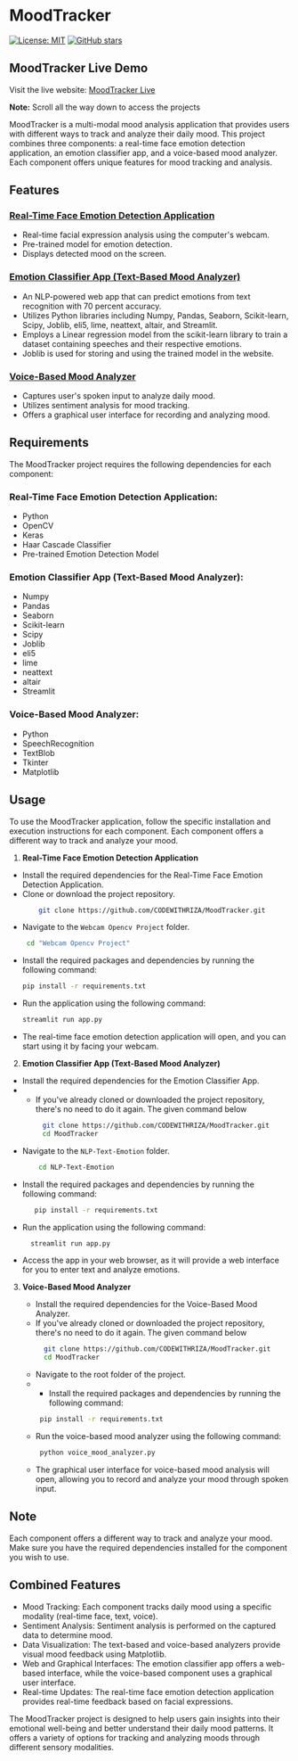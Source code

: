 # MoodTracker
[![License: MIT](https://img.shields.io/badge/License-MIT-blue.svg)](https://opensource.org/licenses/MIT)
[![GitHub stars](https://img.shields.io/github/stars/findkeys/MoodTracker)](https://github.com/your-username/bot-front-web-app/stargazers)

## MoodTracker Live Demo

Visit the live website: [MoodTracker Live](https://moodtracker12345.netlify.app/)

**Note:** Scroll all the way down to access the projects

MoodTracker is a multi-modal mood analysis application that provides users with different ways to track and analyze their daily mood. This project combines three components: a real-time face emotion detection application, an emotion classifier app, and a voice-based mood analyzer. Each component offers unique features for mood tracking and analysis.

## Features
### [Real-Time Face Emotion Detection Application](https://webcamm.streamlit.app/#webcam-live-feed)
- Real-time facial expression analysis using the computer's webcam.
- Pre-trained model for emotion detection.
- Displays detected mood on the screen.

### [Emotion Classifier App (Text-Based Mood Analyzer)](https://mooodd.streamlit.app/)
- An NLP-powered web app that can predict emotions from text recognition with 70 percent accuracy.
- Utilizes Python libraries including Numpy, Pandas, Seaborn, Scikit-learn, Scipy, Joblib, eli5, lime, neattext, altair, and Streamlit.
- Employs a Linear regression model from the scikit-learn library to train a dataset containing speeches and their respective emotions.
- Joblib is used for storing and using the trained model in the website.

### [Voice-Based Mood Analyzer](https://www.youtube.com/watch?v=jwudzL8m4CQ)
- Captures user's spoken input to analyze daily mood.
- Utilizes sentiment analysis for mood tracking.
- Offers a graphical user interface for recording and analyzing mood.

## Requirements
The MoodTracker project requires the following dependencies for each component:

### Real-Time Face Emotion Detection Application:
- Python
- OpenCV
- Keras
- Haar Cascade Classifier
- Pre-trained Emotion Detection Model

### Emotion Classifier App (Text-Based Mood Analyzer):
- Numpy
- Pandas
- Seaborn
- Scikit-learn
- Scipy
- Joblib
- eli5
- lime
- neattext
- altair
- Streamlit

### Voice-Based Mood Analyzer:
- Python
- SpeechRecognition
- TextBlob
- Tkinter
- Matplotlib

## Usage
To use the MoodTracker application, follow the specific installation and execution instructions for each component. Each component offers a different way to track and analyze your mood.

1. **Real-Time Face Emotion Detection Application**
- Install the required dependencies for the Real-Time Face Emotion Detection Application.
- Clone or download the project repository.
     ```bash
         git clone https://github.com/CODEWITHRIZA/MoodTracker.git
- Navigate to the `Webcam Opencv Project` folder.
  ```bash
   cd "Webcam Opencv Project"
 - Install the required packages and dependencies by running the following command:
      ```bash
    pip install -r requirements.txt
   
 - Run the application using the following command:
     ```bash
    streamlit run app.py
- The real-time face emotion detection application will open, and you can start using it by facing your webcam.

2. **Emotion Classifier App (Text-Based Mood Analyzer)**
- Install the required dependencies for the Emotion Classifier App.
- - If you've already cloned or downloaded the project repository, there's no need to do it again. The given command below
   ```bash
        git clone https://github.com/CODEWITHRIZA/MoodTracker.git
        cd MoodTracker
- Navigate to the `NLP-Text-Emotion` folder.
     ```bash
         cd NLP-Text-Emotion
- Install the required packages and dependencies by running the following command:
  ```bash
     pip install -r requirements.txt
- Run the application using the following command: 
  ```bash
    streamlit run app.py
 - Access the app in your web browser, as it will provide a web interface for you to enter text and analyze emotions.

3. **Voice-Based Mood Analyzer**

   - Install the required dependencies for the Voice-Based Mood Analyzer.
   - If you've already cloned or downloaded the project repository, there's no need to do it again. The given command below
      ```bash
        git clone https://github.com/CODEWITHRIZA/MoodTracker.git
        cd MoodTracker
   - Navigate to the root folder of the project.
   -    - Install the required packages and dependencies by running the following command:
        ```bash 
         pip install -r requirements.txt
   - Run the voice-based mood analyzer using the following command:
      ```bash
       python voice_mood_analyzer.py

   - The graphical user interface for voice-based mood analysis will open, allowing you to record and analyze your mood through spoken input.

## Note
Each component offers a different way to track and analyze your mood. Make sure you have the required dependencies installed for the component you wish to use.

## Combined Features
- Mood Tracking: Each component tracks daily mood using a specific modality (real-time face, text, voice).
- Sentiment Analysis: Sentiment analysis is performed on the captured data to determine mood.
- Data Visualization: The text-based and voice-based analyzers provide visual mood feedback using Matplotlib.
- Web and Graphical Interfaces: The emotion classifier app offers a web-based interface, while the voice-based component uses a graphical user interface.
- Real-time Updates: The real-time face emotion detection application provides real-time feedback based on facial expressions.

The MoodTracker project is designed to help users gain insights into their emotional well-being and better understand their daily mood patterns. It offers a variety of options for tracking and analyzing moods through different sensory modalities.
